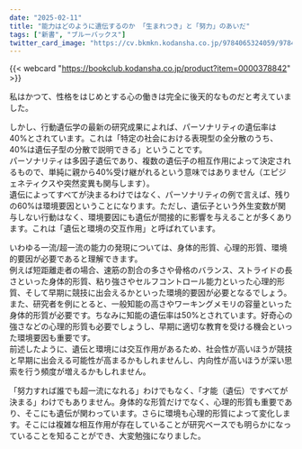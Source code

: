 ```yaml
---
date: "2025-02-11"
title: "能力はどのように遺伝するのか 「生まれつき」と「努力」のあいだ"
tags: ["新書", "ブルーバックス"]
twitter_card_image: "https://cv.bkmkn.kodansha.co.jp/9784065324059/9784065324059_w.jpg"
---
```


{{< webcard "https://bookclub.kodansha.co.jp/product?item=0000378842" >}}

私はかつて、性格をはじめとする心の働きは完全に後天的なものだと考えていました。

しかし、行動遺伝学の最新の研究成果によれば、パーソナリティの遺伝率は40%とされています。これは「特定の社会における表現型の全分散のうち、40%は遺伝子型の分散で説明できる」ということです。  
パーソナリティは多因子遺伝であり、複数の遺伝子の相互作用によって決定されるもので、単純に親から40%受け継がれるという意味ではありません（エピジェネティクスや突然変異も関与します）。  
遺伝によってすべてが決まるわけではなく、パーソナリティの例で言えば、残りの60%は環境要因ということになります。ただし、遺伝子という外生変数が関与しない行動はなく、環境要因にも遺伝が間接的に影響を与えることが多くあります。これは「遺伝と環境の交互作用」と呼ばれています。

いわゆる一流/超一流の能力の発現については、身体的形質、心理的形質、環境的要因が必要であると理解できます。  
例えば短距離走者の場合、速筋の割合の多さや骨格のバランス、ストライドの長さといった身体的形質、粘り強さやセルフコントロール能力といった心理的形質、そして早期に競技に出会えるかといった環境的要因が必要となるでしょう。  
また、研究者を例にとると、一般知能の高さやワーキングメモリの容量といった身体的形質が必要です。ちなみに知能の遺伝率は50%とされています。好奇心の強さなどの心理的形質も必要でしょうし、早期に適切な教育を受ける機会といった環境要因も重要です。  
前述したように、遺伝と環境には交互作用があるため、社会性が高いほうが競技と早期に出会える可能性が高まるかもしれませんし、内向性が高いほうが深い思索を行う頻度が増えるかもしれません。

「努力すれば誰でも超一流になれる」わけでもなく、「才能（遺伝）ですべてが決まる」わけでもありません。身体的な形質だけでなく、心理的形質も重要であり、そこにも遺伝が関わっています。さらに環境も心理的形質によって変化します。そこには複雑な相互作用が存在していることが研究ベースでも明らかになっていることを知ることができ、大変勉強になりました。

